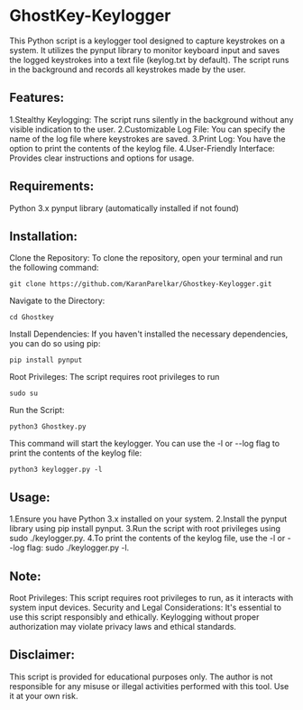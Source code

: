 # GhostKey-Keylogger

This Python script is a keylogger tool designed to capture keystrokes on a system. It utilizes the pynput library to monitor keyboard input and saves the logged keystrokes into a text file (keylog.txt by default). The script runs in the background and records all keystrokes made by the user.

## Features:

1.Stealthy Keylogging: The script runs silently in the background without any visible indication to the user.
2.Customizable Log File: You can specify the name of the log file where keystrokes are saved.
3.Print Log: You have the option to print the contents of the keylog file.
4.User-Friendly Interface: Provides clear instructions and options for usage.

## Requirements:

 Python 3.x
 pynput library (automatically installed if not found)

## Installation:

Clone the Repository: To clone the repository, open your terminal and run the following command:

    git clone https://github.com/KaranParelkar/Ghostkey-Keylogger.git

Navigate to the Directory:
    
    cd Ghostkey

Install Dependencies: If you haven't installed the necessary dependencies, you can do so using pip:

    pip install pynput

Root Privileges: The script requires root privileges to run

    sudo su

Run the Script:

    python3 Ghostkey.py

This command will start the keylogger. You can use the -l or --log flag to print the contents of the keylog file:

    python3 keylogger.py -l
    
## Usage:

1.Ensure you have Python 3.x installed on your system.
2.Install the pynput library using pip install pynput.
3.Run the script with root privileges using sudo ./keylogger.py.
4.To print the contents of the keylog file, use the -l or --log flag: sudo ./keylogger.py -l.

## Note:

Root Privileges: This script requires root privileges to run, as it interacts with system input devices.
Security and Legal Considerations: It's essential to use this script responsibly and ethically.
Keylogging without proper authorization may violate privacy laws and ethical standards.

## Disclaimer:

This script is provided for educational purposes only. The author is not responsible for any misuse or illegal activities performed with this tool. Use it at your own risk.
